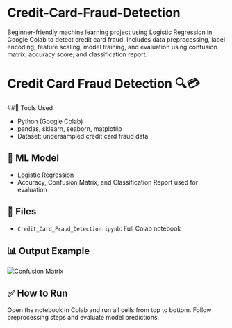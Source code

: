 # Credit-Card-Fraud-Detection
Beginner-friendly machine learning project using Logistic Regression in Google Colab to detect credit card fraud. Includes data preprocessing, label encoding, feature scaling, model training, and evaluation using confusion matrix, accuracy score, and classification report.
# Credit Card Fraud Detection 🔍💳
##🔧 Tools Used
- Python (Google Colab)
- pandas, sklearn, seaborn, matplotlib
- Dataset: undersampled credit card fraud data

## 🧠 ML Model
- Logistic Regression
- Accuracy, Confusion Matrix, and Classification Report used for evaluation

## 📁 Files
- `Credit_Card_Fraud_Detection.ipynb`: Full Colab notebook

## 📊 Output Example
![Confusion Matrix](your_image_if_you_have_one)

## ✅ How to Run
Open the notebook in Colab and run all cells from top to bottom. Follow preprocessing steps and evaluate model predictions.

